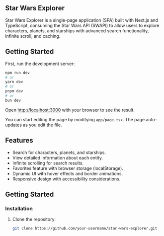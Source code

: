 ## Star Wars Explorer
Star Wars Explorer is a single-page application (SPA) built with Next.js and TypeScript, consuming the Star Wars API (SWAPI) to allow users to explore characters, planets, and starships with advanced search functionality, infinite scroll, and caching.

## Getting Started

First, run the development server:

```bash
npm run dev
# or
yarn dev
# or
pnpm dev
# or
bun dev
```

Open [http://localhost:3000](http://localhost:3000) with your browser to see the result.

You can start editing the page by modifying `app/page.tsx`. The page auto-updates as you edit the file.

## Features
- Search for characters, planets, and starships.
- View detailed information about each entity.
- Infinite scrolling for search results.
- Favorites feature with browser storage (localStorage).
- Dynamic UI with hover effects and border animations.
- Responsive design with accessibility considerations.

## Getting Started

### Installation
1. Clone the repository:
   ```bash
   git clone https://github.com/your-username/star-wars-explorer.git
